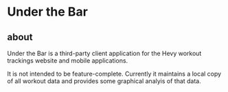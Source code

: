 # Under the Bar
## about
Under the Bar is a third-party client application for the Hevy workout trackings website and mobile applications.

It is not intended to be feature-complete. Currently it maintains a local copy of all workout data and provides some graphical analyis of that data.
